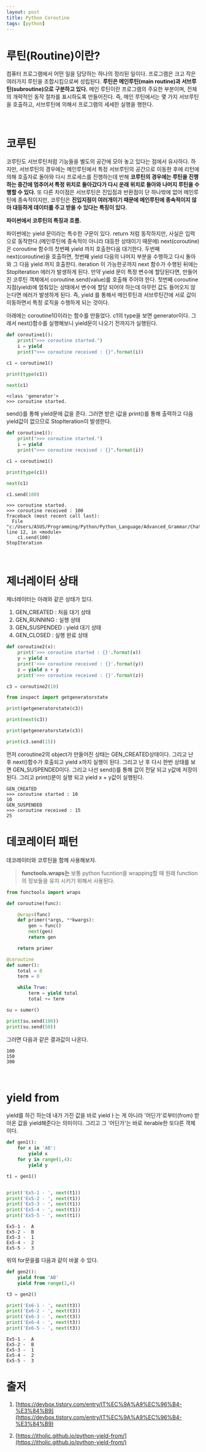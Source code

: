 ```yaml
---
layout: post
title: Python Coroutine
tags: [python]
---
```


# 루틴(Routine)이란?
컴퓨터 프로그램에서 어떤 일을 담당하는 하나의 정리된 일이다. 프로그램은 크고 작은 여러가지 루틴을 조합시킴으로써 성립된다. **루틴은 메인루틴(main routine)과 서브루틴(subroutine)으로 구분하고 있다.** 메인 루틴이란 프로그램의 주요한 부분이며, 전체의 개략적인 동작 절차를 표시하도록 만들어진다. 즉, 메인 루틴에서는 몇 가지 서브루틴을 호출하고, 서브루틴에 의해서 프로그램의 세세한 실행을 행한다.

&nbsp;
&nbsp;
&nbsp;

# 코루틴
코루틴도 서브루틴처럼 기능들을 별도의 공간에 모아 놓고 있다는 점에서 유사하다. 하지만, 서브루틴의 경우에는 메인루틴에서 특정 서브루틴의 공간으로 이동한 후에 리턴에 의해 호출자로 돌아와 다시 프로세스를 진행하는데 반해 **코루틴의 경우에는 루틴을 진행하는 중간에 멈추어서 특정 위치로 돌아갔다가 다시 운래 위치로 돌아와 나머지 루틴을 수행할 수 있다.** 또 다른 차이점은 서브루틴은 진입점과 반환점이 단 하나밖에 없어 메인루틴에 종속적이지만, 코루틴은 **진입지점이 여러개이기 때문에 메인루틴에 종속적이지 않아 대등하게 데이터를 주고 받을 수 있다는 특징이 있다.**

**파이썬에서 코루틴의 특징과 흐름.**

>
파이썬에는 yield 문이라는 특수한 구문이 있다. return 처럼 동작하지만, 사실은 입력으로 동작한다.(메인루틴에 종속적이 아니라 대등한 상태이기 때문에)
next(coroutine)은 coroutine 함수의 첫번째 yield 까지 호출한다음 대기한다. 두번째 next(coroutine)을 호출하면, 첫번째 yield 다음의 나머지 부분을 수행하고 다시 돌아와 그 다음 yield 까지 호출한다. iteration 이 가능한곳까지 next 함수가 수행된 뒤에는 StopIteration 에러가 발생하게 된다.
만약 yield 문이 특정 변수에 할당된다면, 만들어진 코루틴 객체에서 coroutine.send(value)를 호출해 주어야 한다. 첫번째 coroutine 지점(yield)에 멈춰있는 상태에서 변수에 할당 되어야 하는데 아무런 값도 들어오지 않는다면 에러가 발생하게 된다. 즉, yield 를 통해서 메인루틴과 서브루틴간에 서로 값이 이동하면서 특정 로직을 수행하게 되는 것이다.

아래에는 coroutine1()이라는 함수를 만들었다. c1의 type을 보면 generator이다. 그래서 next()함수를 실행해보니 yield문이 나오기 전까지가 실행된다.

~~~python
def coroutine1():
    print(">>> coroutine started.")
    i = yield
    print(">>> coroutine received : {}".format(i))

c1 = coroutine1()

print(type(c1))

next(c1)
~~~

~~~
<class 'generator'>
>>> coroutine started.
~~~

send()를 통해 yield문에 값을 준다. 그러면 받은 i값을 print()를 통해 출력하고 다음 yield값이 없으므로 StopIteration이 발생한다.

~~~python
def coroutine1():
    print(">>> coroutine started.")
    i = yield
    print(">>> coroutine received : {}".format(i))

c1 = coroutine1()

print(type(c1))

next(c1)

c1.send(100)
~~~

~~~
>>> coroutine started.
>>> coroutine received : 100
Traceback (most recent call last):
  File "c:/Users/ASUS/Programming/Python/Python_Language/Advanced_Grammar/Chatper06_02_2_practice.py", line 12, in <module>
    c1.send(100)
StopIteration
~~~
&nbsp;
&nbsp;
&nbsp;

# 제너레이터 상태
제너레이터는 아래와 같은 상태가 있다.

1. GEN_CREATED : 처음 대기 상태
2. GEN_RUNNING : 실행 상태
3. GEN_SUSPENDED : yield 대기 상태
4. GEN_CLOSED : 실행 완료 상태

~~~python
def coroutine2(x):
    print('>>> coroutine started : {}'.format(x))
    y = yield x
    print('>>> coroutine received : {}'.format(y))
    z = yield x + y
    print('>>> coroutine received : {}'.format(z))

c3 = coroutine2(10)

from inspect import getgeneratorstate

print(getgeneratorstate(c3))

print(next(c3))

print(getgeneratorstate(c3))

print(c3.send(15))
~~~
먼저 coroutine2의 object가 만들어진 상태는 GEN_CREATED상태이다. 그리고 난 후 next()함수가 호출되고 yield x까지 실행이 된다.
그리고 난 후 다시 한번 상태를 보면 GEN_SUSPENDED이다. 그리고 나선 send()를 통해 값이 전달 되고 y값에 저장이 된다. 그리고 print()문이 실행 되고 yield x + y값이 실행된다.


~~~
GEN_CREATED
>>> coroutine started : 10
10
GEN_SUSPENDED
>>> coroutine received : 15
25
~~~

# 데코레이터 패턴
데코레이터와 코루틴을 함께 사용해보자.

> **functools.wraps는** 보통 python fucntion을 wrapping할 때 원래 function의 정보들을 유지 시키기 위해서 사용된다.
~~~python
from functools import wraps

def coroutine(func):

    @wraps(func)
    def primer(*args, **kwargs):
        gen = func()
        next(gen)
        return gen

    return primer

@coroutine
def sumer():
    total = 0
    term = 0

    while True:
        term = yield total
        total += term

su = sumer()

print(su.send(100))
print(su.send(50))
~~~

그러면 다음과 같은 결과값이 나온다.
~~~
100
150
300
~~~

&nbsp;
&nbsp;
&nbsp;

# yield from
yield를 하긴 하는데 내가 가진 값을 바로 yieldㅏ는 게 아니라 '어딘가'로부터(from) 받아온 값을 yield해준다는 의미이다. 그리고 그 '어딘가'는 바로 iterable한 또다른 객체이다.

~~~python
def gen1():
    for x in 'AB':
        yield x
    for y in range(1,4):
        yield y

t1 = gen1()


print('Ex5-1 - ', next(t1))
print('Ex5-2 - ', next(t1))
print('Ex5-3 - ', next(t1))
print('Ex5-4 - ', next(t1))
print('Ex5-5 - ', next(t1))
~~~

~~~
Ex5-1 -  A
Ex5-2 -  B
Ex5-3 -  1
Ex5-4 -  2
Ex5-5 -  3
~~~

위의 for문을를 다음과 같이 바꿀 수 있다.

~~~python
def gen2():
    yield from 'AB'
    yield from range(1,4)

t3 = gen2()

print('Ex6-1 - ', next(t3))
print('Ex6-2 - ', next(t3))
print('Ex6-3 - ', next(t3))
print('Ex6-4 - ', next(t3))
print('Ex6-5 - ', next(t3))
~~~

~~~
Ex5-1 -  A
Ex5-2 -  B
Ex5-3 -  1
Ex5-4 -  2
Ex5-5 -  3
~~~
# 출저
1. [https://devbox.tistory.com/entry/IT%EC%9A%A9%EC%96%B4-%E3%84%B9](https://devbox.tistory.com/entry/IT%EC%9A%A9%EC%96%B4-%E3%84%B9)

2. [https://itholic.github.io/python-yield-from/](https://itholic.github.io/python-yield-from/)
